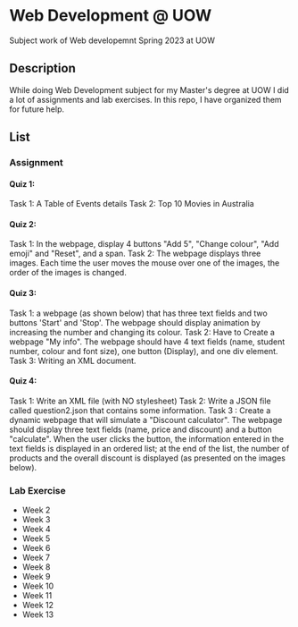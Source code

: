 # Web Development @ UOW
Subject work of Web developemnt Spring 2023 at UOW
## Description
While doing Web Development subject for my Master's degree at UOW I did a lot of assignments and 
lab exercises. In this repo, I have organized them for future help.

## List
### Assignment
#### Quiz 1: 
   Task 1: A Table of Events details
   Task 2: Top 10 Movies in Australia
#### Quiz 2:
   Task 1: In the webpage, display 4 buttons "Add 5", "Change colour", "Add emoji" and "Reset", and a span.
   Task 2: The webpage displays three images. Each time the user moves the mouse over one of the images, the order of the images is changed. 
#### Quiz 3:
   Task 1: a webpage (as shown below) that has three text fields and two buttons 'Start' and 'Stop'. The webpage should display animation by increasing the number and changing its colour.
   Task 2: Have to Create a webpage "My info". The webpage should have 4 text fields (name, student number, colour and font size), one button (Display), and one div element.
   Task 3: Writing an XML document.
#### Quiz 4:
   Task 1: Write an XML file (with NO stylesheet) 
   Task 2: Write a JSON file called question2.json that contains some information.
   Task 3 : Create a dynamic webpage that will simulate a "Discount calculator". The webpage should display three text fields (name, price and discount) and a button "calculate". When the user clicks the button, the information entered in the text fields is displayed in an ordered list; at the end of the list, the number of products and the overall discount is displayed (as presented on the images below).
	
### Lab Exercise
* Week 2
* Week 3
* Week 4
* Week 5
* Week 6
* Week 7
* Week 8
* Week 9
* Week 10
* Week 11
* Week 12
* Week 13
